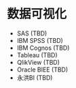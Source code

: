 <!-- ex_nonav -->

# 数据可视化

* SAS (TBD)
* IBM SPSS (TBD)
* IBM Cognos (TBD)
* Tableau (TBD)
* QlikView (TBD)
* Oracle BIEE (TBD)
* 永洪BI (TBD)
